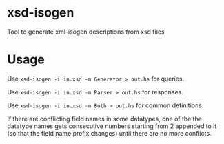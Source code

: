 # xsd-isogen

Tool to generate xml-isogen descriptions from xsd files

Usage
=====

Use `xsd-isogen -i in.xsd -m Generator > out.hs` for queries.

Use `xsd-isogen -i in.xsd -m Parser > out.hs` for responses.

Use `xsd-isogen -i in.xsd -m Both > out.hs` for common definitions.

If there are conflicting field names in some datatypes, one of the the datatype names gets consecutive numbers starting from 2 appended to it (so that the field name prefix changes) until there are no more conflicts.
